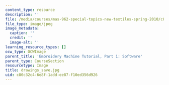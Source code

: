 ```yaml
---
content_type: resource
description: ''
file: /media/courses/mas-962-special-topics-new-textiles-spring-2010/c80c32c46e8f1addee87f10ed356d926_drawings_save.jpg
file_type: image/jpeg
image_metadata:
  caption: ''
  credit: ''
  image-alt: ''
learning_resource_types: []
ocw_type: OCWImage
parent_title: 'Embroidery Machine Tutorial, Part 1: Software'
parent_type: CourseSection
resourcetype: Image
title: drawings_save.jpg
uid: c80c32c4-6e8f-1add-ee87-f10ed356d926
---
```

